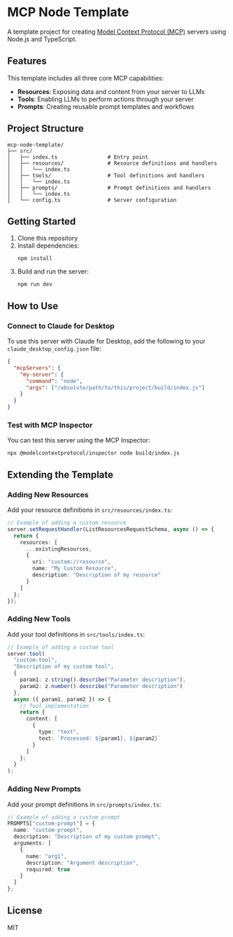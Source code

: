 # MCP Node Template

A template project for creating [Model Context Protocol (MCP)](https://modelcontextprotocol.io/) servers using Node.js and TypeScript.

## Features

This template includes all three core MCP capabilities:

- **Resources**: Exposing data and content from your server to LLMs
- **Tools**: Enabling LLMs to perform actions through your server
- **Prompts**: Creating reusable prompt templates and workflows

## Project Structure

```
mcp-node-template/
├── src/
│   ├── index.ts                # Entry point
│   ├── resources/              # Resource definitions and handlers
│   │   └── index.ts
│   ├── tools/                  # Tool definitions and handlers
│   │   └── index.ts
│   ├── prompts/                # Prompt definitions and handlers
│   │   └── index.ts
│   └── config.ts               # Server configuration
```

## Getting Started

1. Clone this repository
2. Install dependencies:
   ```
   npm install
   ```
3. Build and run the server:
   ```
   npm run dev
   ```

## How to Use

### Connect to Claude for Desktop

To use this server with Claude for Desktop, add the following to your `claude_desktop_config.json` file:

```json
{
  "mcpServers": {
    "my-server": {
      "command": "node",
      "args": ["/absolute/path/to/this/project/build/index.js"]
    }
  }
}
```

### Test with MCP Inspector

You can test this server using the MCP Inspector:

```
npx @modelcontextprotocol/inspector node build/index.js
```

## Extending the Template

### Adding New Resources

Add your resource definitions in `src/resources/index.ts`:

```typescript
// Example of adding a custom resource
server.setRequestHandler(ListResourcesRequestSchema, async () => {
  return {
    resources: [
      ...existingResources,
      {
        uri: "custom://resource",
        name: "My Custom Resource",
        description: "Description of my resource"
      }
    ]
  };
});
```

### Adding New Tools

Add your tool definitions in `src/tools/index.ts`:

```typescript
// Example of adding a custom tool
server.tool(
  "custom-tool",
  "Description of my custom tool",
  {
    param1: z.string().describe("Parameter description"),
    param2: z.number().describe("Parameter description")
  },
  async ({ param1, param2 }) => {
    // Tool implementation
    return {
      content: [
        {
          type: "text",
          text: `Processed: ${param1}, ${param2}`
        }
      ]
    };
  }
);
```

### Adding New Prompts

Add your prompt definitions in `src/prompts/index.ts`:

```typescript
// Example of adding a custom prompt
PROMPTS["custom-prompt"] = {
  name: "custom-prompt",
  description: "Description of my custom prompt",
  arguments: [
    {
      name: "arg1",
      description: "Argument description",
      required: true
    }
  ]
};
```

## License

MIT 